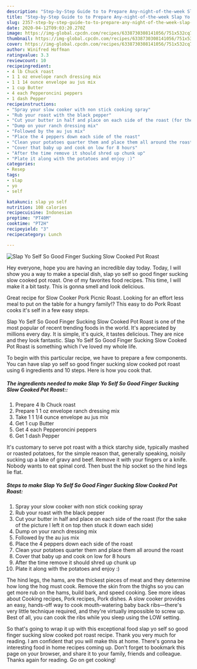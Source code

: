 ```yaml
---
description: "Step-by-Step Guide to to Prepare Any-night-of-the-week Slap Yo Self So Good Finger Sucking Slow Cooked  Pot Roast"
title: "Step-by-Step Guide to to Prepare Any-night-of-the-week Slap Yo Self So Good Finger Sucking Slow Cooked  Pot Roast"
slug: 2357-step-by-step-guide-to-to-prepare-any-night-of-the-week-slap-yo-self-so-good-finger-sucking-slow-cooked-pot-roast
date: 2020-04-12T09:03:20.270Z
image: https://img-global.cpcdn.com/recipes/6338730308141056/751x532cq70/slap-yo-self-so-good-finger-sucking-slow-cooked-pot-roast-recipe-main-photo.jpg
thumbnail: https://img-global.cpcdn.com/recipes/6338730308141056/751x532cq70/slap-yo-self-so-good-finger-sucking-slow-cooked-pot-roast-recipe-main-photo.jpg
cover: https://img-global.cpcdn.com/recipes/6338730308141056/751x532cq70/slap-yo-self-so-good-finger-sucking-slow-cooked-pot-roast-recipe-main-photo.jpg
author: Winifred Hoffman
ratingvalue: 3.3
reviewcount: 10
recipeingredient:
- 4 lb Chuck roast
- 1 1 oz envelope ranch dressing mix
- 1 1 14 ounce envelope au jus mix
- 1 cup Butter
- 4 each Pepperoncini peppers
- 1 dash Pepper
recipeinstructions:
- "Spray your slow cooker with non stick cooking spray"
- "Rub your roast with the black pepper"
- "Cut your butter in half and place on each side of the roast (for the sake of the picture I left it on top then stuck it down each side)"
- "Dump on your ranch dressing mix"
- "Followed by the au jus mix"
- "Place the 4 peppers down each side of the roast"
- "Clean your potatoes quarter them and place them all around the roast"
- "Cover that baby up and cook on low for 8 hours"
- "After the time remove it should shred up chunk up"
- "Plate it along with the potatoes and enjoy :)"
categories:
- Resep
tags:
- slap
- yo
- self

katakunci: slap yo self
nutrition: 108 calories
recipecuisine: Indonesian
preptime: "PT40M"
cooktime: "PT2H"
recipeyield: "3"
recipecategory: Lunch

---
```



![Slap Yo Self So Good Finger Sucking Slow Cooked  Pot Roast](https://img-global.cpcdn.com/recipes/6338730308141056/751x532cq70/slap-yo-self-so-good-finger-sucking-slow-cooked-pot-roast-recipe-main-photo.jpg)

Hey everyone, hope you are having an incredible day today. Today, I will show you a way to make a special dish, slap yo self so good finger sucking slow cooked  pot roast. One of my favorites food recipes. This time, I will make it a bit tasty. This is gonna smell and look delicious.

Great recipe for Slow Cooker Pork Picnic Roast. Looking for an effort less meal to put on the table for a hungry family!? This easy to do Pork Roast cooks it&#39;s self in a few easy steps.

Slap Yo Self So Good Finger Sucking Slow Cooked  Pot Roast is one of the most popular of recent trending foods in the world. It's appreciated by millions every day. It is simple, it's quick, it tastes delicious. They are nice and they look fantastic. Slap Yo Self So Good Finger Sucking Slow Cooked  Pot Roast is something which I've loved my whole life.


To begin with this particular recipe, we have to prepare a few components. You can have slap yo self so good finger sucking slow cooked  pot roast using 6 ingredients and 10 steps. Here is how you cook that.

##### The ingredients needed to make Slap Yo Self So Good Finger Sucking Slow Cooked  Pot Roast::

1. Prepare 4 lb Chuck roast
1. Prepare 1 1 oz envelope ranch dressing mix
1. Take 1 1 1/4 ounce envelope au jus mix
1. Get 1 cup Butter
1. Get 4 each Pepperoncini peppers
1. Get 1 dash Pepper


It&#39;s customary to serve pot roast with a thick starchy side, typically mashed or roasted potatoes, for the simple reason that, generally speaking, noisily sucking up a lake of gravy and beef. Remove it with your fingers or a knife. Nobody wants to eat spinal cord. Then bust the hip socket so the hind legs lie flat. 

##### Steps to make Slap Yo Self So Good Finger Sucking Slow Cooked  Pot Roast:

1. Spray your slow cooker with non stick cooking spray
1. Rub your roast with the black pepper
1. Cut your butter in half and place on each side of the roast (for the sake of the picture I left it on top then stuck it down each side)
1. Dump on your ranch dressing mix
1. Followed by the au jus mix
1. Place the 4 peppers down each side of the roast
1. Clean your potatoes quarter them and place them all around the roast
1. Cover that baby up and cook on low for 8 hours
1. After the time remove it should shred up chunk up
1. Plate it along with the potatoes and enjoy :)


The hind legs, the hams, are the thickest pieces of meat and they determine how long the hog must cook. Remove the skin from the thighs so you can get more rub on the hams, build bark, and speed cooking. See more ideas about Cooking recipes, Pork recipes, Pork dishes. A slow cooker provides an easy, hands-off way to cook mouth-watering baby back ribs—there&#39;s very little technique required, and they&#39;re virtually impossible to screw up. Best of all, you can cook the ribs while you sleep using the LOW setting. 

So that's going to wrap it up with this exceptional food slap yo self so good finger sucking slow cooked  pot roast recipe. Thank you very much for reading. I am confident that you will make this at home. There's gonna be interesting food in home recipes coming up. Don't forget to bookmark this page on your browser, and share it to your family, friends and colleague. Thanks again for reading. Go on get cooking!
